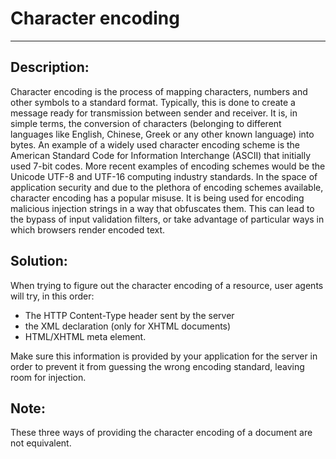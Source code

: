 # Character encoding
-------

## Description:

Character encoding is the process of mapping characters, numbers and other symbols to a
standard format. Typically, this is done to create a message ready for transmission
between sender and receiver. It is, in simple terms, the conversion of characters
(belonging to different languages like English, Chinese, Greek or any other known language)
into bytes. An example of a widely used character encoding scheme is the American
Standard Code for Information Interchange (ASCII) that initially used 7-bit codes.
More recent examples of encoding schemes would be the Unicode UTF-8 and UTF-16 computing
industry standards. In the space of application security and due to the plethora of
encoding schemes available, character encoding has a popular misuse. It is being used for
encoding malicious injection strings in a way that obfuscates them. This can lead to the
bypass of input validation filters, or take advantage of particular ways in which browsers
render encoded text.


## Solution:

When trying to figure out the character encoding of a resource, user agents will try, in
this order:

* The HTTP Content-Type header sent by the server
* the XML declaration (only for XHTML documents)
* HTML/XHTML meta element.

Make sure this information is provided by your application for the server in order to
prevent it from guessing the wrong encoding standard, leaving room for injection.

## Note:

These three ways of providing the character encoding of a document are not
equivalent.
